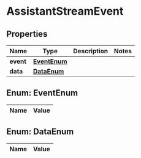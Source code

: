 

# AssistantStreamEvent

## Properties

Name | Type | Description | Notes
------------ | ------------- | ------------- | -------------
**event** | [**EventEnum**](#EventEnum) |  | 
**data** | [**DataEnum**](#DataEnum) |  | 


## Enum: EventEnum

Name | Value
---- | -----


## Enum: DataEnum

Name | Value
---- | -----




